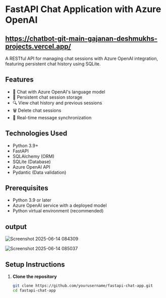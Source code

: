 
# FastAPI Chat Application with Azure OpenAI                                                                                          
## https://chatbot-git-main-gajanan-deshmukhs-projects.vercel.app/

A RESTful API for managing chat sessions with Azure OpenAI integration, featuring persistent chat history using SQLite.

## Features

- 💬 Chat with Azure OpenAI's language model
- 📂 Persistent chat session storage
- 🔍 View chat history and previous sessions
- 🗑️ Delete chat sessions
- 🔄 Real-time message synchronization

## Technologies Used

- Python 3.9+
- FastAPI
- SQLAlchemy (ORM)
- SQLite (Database)
- Azure OpenAI API
- Pydantic (Data validation)

## Prerequisites

- Python 3.9 or later
- Azure OpenAI service with a deployed model
- Python virtual environment (recommended)


## output

![Screenshot 2025-06-14 084309](https://github.com/user-attachments/assets/65b9afe9-9fa9-4a08-a4cf-b3143c0494a9)

![Screenshot 2025-06-14 085037](https://github.com/user-attachments/assets/736198d3-820b-4420-95b8-7d685a163e21)

## Setup Instructions

1. **Clone the repository**
   ```bash
   git clone https://github.com/yourusername/fastapi-chat-app.git
   cd fastapi-chat-app
   

